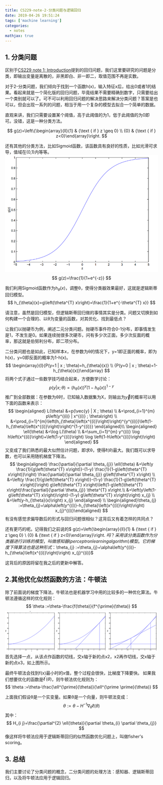 ```yaml
---
title: CS229-note-2-分类问题与逻辑回归
date: 2019-04-26 19:51:24
tags: ['machine learning']
categories:
  - notes
mathjax: true
---
```

## 1. 分类问题

区别于[CS229 note 1: Introduction](./CS229-note-1-Introduction.md)提到的回归问题，我们这里要研究的问题是分类，即输出变量是离散的，非黑即白、非一即二，取值范围不再是实数。

对于2-分类问题，我们倾向于找到一个函数h(x)，输入特征x后，给出0或者1的结果。看起来就是一个简化版的回归问题，毕竟结果不需要精确到数字，只需要给出一个类别就可以了。可不可以利用回归问题的解决思路来解决分类问题？答案是也可以，但会出现一系列的问题，相当于用一个复杂的模型去拟合一个简单的数据。

直观来讲，我们只需要设置某个阈值，高于此阈值的为1，低于此阈值的为0即可。没错，这是一种分类方法。

$$
g(z)=\left\{\begin{array}{ll}{1} & {\text { if } z \geq 0} \\ {0} & {\text { if } z<0}\end{array}\right.
$$

还有其他的分类方法，比如Sigmoid函数，该函数具有良好的性质，比如光滑可求导，值域在(0,1)内等等。
![](CS229-note-2-分类问题与逻辑回归/2019-04-26-20-12-09.png)
$$
g(z)=\frac{1}{1+e^{-z}}
$$

我们利用Sigmoid函数作为$h_{\theta}(x)$，调整θ，使得分类器效果最好，这就是逻辑斯蒂回归模型。
$$
h_{\theta}(x)=g\left(\theta^{T} x\right)=\frac{1}{1+e^{-\theta^{T} x}}
$$

请注意，虽然是回归模型，但逻辑斯蒂回归做的事情其实是分类。问题又切换到如何构建一个合理的、以θ为变量的函数，对其优化、找到最低点？

让我们以抛硬币为例，阐述二元分类问题。抛硬币事件符合0-1分布，即事情发生是1，不发生是0。如果连续抛很多次硬币，问有多少次正面，多少次反面的概率，那这就是伯努利分布，即二项分布。

二分类问题也是如此，已知样本x，在参数为θ的情况下，y=1即正面的概率，即为h(x)，y=0即反面的概率为1-h(x)。
$$
\begin{array}{l}{P(y=1 | x ; \theta)=h_{\theta}(x)} \\ {P(y=0 | x ; \theta)=1-h_{\theta}(x)}\end{array}
$$
将两个式子通过一些数学技巧结合起来，方便数学讨论：
$$
p(y | x ; \theta)=\left(h_{\theta}(x)\right)^{y}\left(1-h_{\theta}(x)\right)^{1-y}
$$
推广到全部数据：在参数为θ时，已知输入数据集为X，则输出为$\vec y$的概率可以用下面的函数来表示：
$$
\begin{aligned} L(\theta) &=p(\vec{y} | X ; \theta) \\ &=\prod_{i=1}^{m} p\left(y^{(i)} | x^{(i)} ; \theta\right) \\ &=\prod_{i=1}^{m}\left(h_{\theta}\left(x^{(i)}\right)\right)^{y^{(i)}}\left(1-h_{\theta}\left(x^{(i)}\right)\right)^{1-y^{(i)}} \end{aligned}\\
\begin{aligned} \ell(\theta) &=\log L(\theta) \\ &=\sum_{i=1}^{m} y^{(i)} \log h\left(x^{(i)}\right)+\left(1-y^{(i)}\right) \log \left(1-h\left(x^{(i)}\right)\right) \end{aligned}
$$
又变成了我们熟悉的最大似然估计问题，即求θ，使得$\ell(\theta)$最大。我们既可以求导数，也可以采用随机梯度下降法。
$$
\begin{aligned} \frac{\partial}{\partial \theta_{j}} \ell(\theta) &=\left(y \frac{1}{g\left(\theta^{T} x\right)}-(1-y) \frac{1}{1-g\left(\theta^{T} x\right)}\right) \frac{\partial}{\partial \theta_{j}} g\left(\theta^{T} x\right) \\ &=\left(y \frac{1}{g\left(\theta^{T} x\right)}-(1-y) \frac{1}{1-g\left(\theta^{T} x\right)}\right) g\left(\theta^{T} x\right)\left(1-g\left(\theta^{T} x\right)\frac{\partial}{\partial \theta_{j}} \theta^{T} x\right.\\ &=\left(y\left(1-g\left(\theta^{T} x\right)\right)-(1-y) g\left(\theta^{T} x\right)\right) x_{j} \\ &=\left(y-h_{\theta}(x)\right) x_{j} \end{aligned}
\\
\begin{aligned}\theta_{j} :=\theta_{j}+\alpha\left(y^{(i)}-h_{\theta}\left(x^{(i)}\right)\right) x_{j}^{(i)}\end{aligned}
$$
有没有感觉求偏导数后的形式与回归问题很相似？这背后又有着怎样的共同点？

还有更巧的呢。记得我们之前说的$
g(z)=\left\{\begin{array}{ll}{1} & {\text { if } z \geq 0} \\ {0} & {\text { if } z<0}\end{array}\right.
$吗？采用该分类函数作为分类器进行训练的模型，叫做感知器(perceptron learning algorithm)模型。它的梯度下降算法也是这种形式：$\theta_{j} :=\theta_{j}+\alpha\left(y^{(i)}-h_{\theta}\left(x^{(i)}\right)\right) x_{j}^{(i)}$

这背后的原因将留在我之后的更新中解答。

## 2.其他优化似然函数的方法：牛顿法

除了前面说的梯度下降法，牛顿法也是机器学习中用的比较多的一种优化算法。牛顿法遵循这样的优化规则：
$$
\theta :=\theta-\frac{f(\theta)}{f^{\prime}(\theta)}
$$
![](CS229-note-2-分类问题与逻辑回归/2019-04-26-20-52-14.png)
首先选择一点，从该点作函数的切线，交x轴于新的点x2，x2再作切线，交x轴于新的点x3，如上图所示。

最终牛顿法会找到f(x)最小时的x值，整个过程会很快，比梯度下降要快。
如果我们想要优化的函数是$\ell^{\prime}(\theta)$，则牛顿法优化规则为：
$$
\theta :=\theta-\frac{\ell^{\prime}(\theta)}{\ell^{\prime \prime}(\theta)}
$$

上面我们假设θ是一个实变量。如果θ是一个向量，则牛顿法变成：
$$
\theta :=\theta-H^{-1} \nabla_{\theta} \ell(\theta)
$$
其中：
$$
H_{i j}=\frac{\partial^{2} \ell(\theta)}{\partial \theta_{i} \partial \theta_{j}}
$$
像这样将牛顿法应用于逻辑斯蒂回归的似然函数优化问题上，叫做fisher's scoring。

## 3. 总结
我们主要讨论了分类问题的概念，二分类问题的处理方法：感知器、逻辑斯蒂回归，以及将牛顿法应用于逻辑回归。